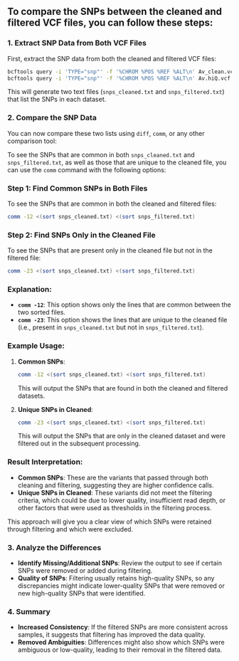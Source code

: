 ## To compare the SNPs between the cleaned and filtered VCF files, you can follow these steps:

### **1. Extract SNP Data from Both VCF Files**

First, extract the SNP data from both the cleaned and filtered VCF files:

```bash
bcftools query -i 'TYPE="snp"' -f '%CHROM %POS %REF %ALT\n' Av_clean.vcf > snps_cleaned.txt
bcftools query -i 'TYPE="snp"' -f '%CHROM %POS %REF %ALT\n' Av.hiQ.vcf > snps_filtered.txt
```

This will generate two text files (`snps_cleaned.txt` and `snps_filtered.txt`) that list the SNPs in each dataset.

### **2. Compare the SNP Data**

You can now compare these two lists using `diff`, `comm`, or any other comparison tool:


To see the SNPs that are common in both `snps_cleaned.txt` and `snps_filtered.txt`, as well as those that are unique to the cleaned file, you can use the `comm` command with the following options:

### Step 1: Find Common SNPs in Both Files
To see the SNPs that are common in both the cleaned and filtered files:

```bash
comm -12 <(sort snps_cleaned.txt) <(sort snps_filtered.txt)
```

### Step 2: Find SNPs Only in the Cleaned File
To see the SNPs that are present only in the cleaned file but not in the filtered file:

```bash
comm -23 <(sort snps_cleaned.txt) <(sort snps_filtered.txt)
```

### Explanation:
- **`comm -12`**: This option shows only the lines that are common between the two sorted files.
- **`comm -23`**: This option shows the lines that are unique to the cleaned file (i.e., present in `snps_cleaned.txt` but not in `snps_filtered.txt`).

### Example Usage:
1. **Common SNPs**:
   ```bash
   comm -12 <(sort snps_cleaned.txt) <(sort snps_filtered.txt)
   ```

   This will output the SNPs that are found in both the cleaned and filtered datasets.

2. **Unique SNPs in Cleaned**:
   ```bash
   comm -23 <(sort snps_cleaned.txt) <(sort snps_filtered.txt)
   ```

   This will output the SNPs that are only in the cleaned dataset and were filtered out in the subsequent processing.

### Result Interpretation:
- **Common SNPs**: These are the variants that passed through both cleaning and filtering, suggesting they are higher confidence calls.
- **Unique SNPs in Cleaned**: These variants did not meet the filtering criteria, which could be due to lower quality, insufficient read depth, or other factors that were used as thresholds in the filtering process. 

This approach will give you a clear view of which SNPs were retained through filtering and which were excluded.

### **3. Analyze the Differences**

- **Identify Missing/Additional SNPs**: Review the output to see if certain SNPs were removed or added during filtering.
- **Quality of SNPs**: Filtering usually retains high-quality SNPs, so any discrepancies might indicate lower-quality SNPs that were removed or new high-quality SNPs that were identified.

### **4. Summary**
- **Increased Consistency**: If the filtered SNPs are more consistent across samples, it suggests that filtering has improved the data quality.
- **Removed Ambiguities**: Differences might also show which SNPs were ambiguous or low-quality, leading to their removal in the filtered data.
